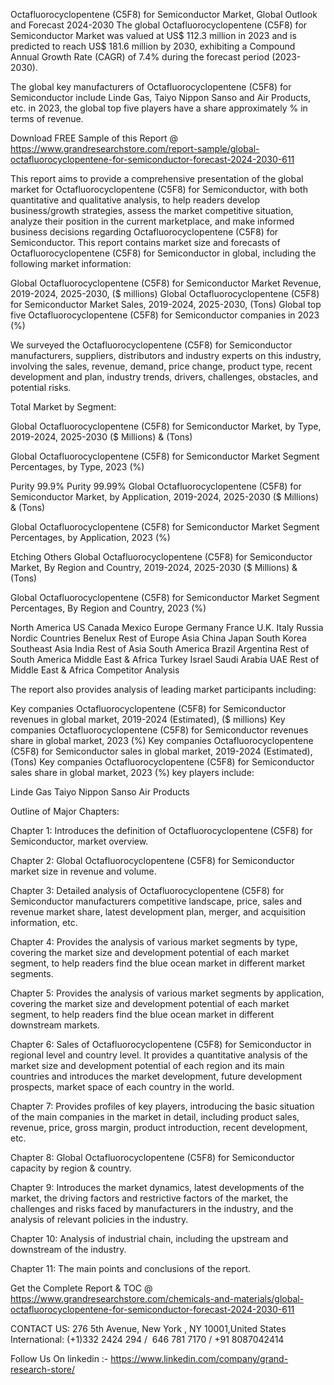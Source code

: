 Octafluorocyclopentene (C5F8) for Semiconductor Market, Global Outlook and Forecast 2024-2030
The global Octafluorocyclopentene (C5F8) for Semiconductor Market was valued at US$ 112.3 million in 2023 and is predicted to reach US$ 181.6 million by 2030, exhibiting a Compound Annual Growth Rate (CAGR) of 7.4% during the forecast period (2023-2030).

The global key manufacturers of Octafluorocyclopentene (C5F8) for Semiconductor include Linde Gas, Taiyo Nippon Sanso and Air Products, etc. in 2023, the global top five players have a share approximately % in terms of revenue.

Download FREE Sample of this Report @ https://www.grandresearchstore.com/report-sample/global-octafluorocyclopentene-for-semiconductor-forecast-2024-2030-611

This report aims to provide a comprehensive presentation of the global market for Octafluorocyclopentene (C5F8) for Semiconductor, with both quantitative and qualitative analysis, to help readers develop business/growth strategies, assess the market competitive situation, analyze their position in the current marketplace, and make informed business decisions regarding Octafluorocyclopentene (C5F8) for Semiconductor. This report contains market size and forecasts of Octafluorocyclopentene (C5F8) for Semiconductor in global, including the following market information:

Global Octafluorocyclopentene (C5F8) for Semiconductor Market Revenue, 2019-2024, 2025-2030, ($ millions)
Global Octafluorocyclopentene (C5F8) for Semiconductor Market Sales, 2019-2024, 2025-2030, (Tons)
Global top five Octafluorocyclopentene (C5F8) for Semiconductor companies in 2023 (%)

We surveyed the Octafluorocyclopentene (C5F8) for Semiconductor manufacturers, suppliers, distributors and industry experts on this industry, involving the sales, revenue, demand, price change, product type, recent development and plan, industry trends, drivers, challenges, obstacles, and potential risks.

Total Market by Segment:

Global Octafluorocyclopentene (C5F8) for Semiconductor Market, by Type, 2019-2024, 2025-2030 ($ Millions) & (Tons)

Global Octafluorocyclopentene (C5F8) for Semiconductor Market Segment Percentages, by Type, 2023 (%)

Purity 99.9%
Purity 99.99%
Global Octafluorocyclopentene (C5F8) for Semiconductor Market, by Application, 2019-2024, 2025-2030 ($ Millions) & (Tons)

Global Octafluorocyclopentene (C5F8) for Semiconductor Market Segment Percentages, by Application, 2023 (%)

Etching
Others
Global Octafluorocyclopentene (C5F8) for Semiconductor Market, By Region and Country, 2019-2024, 2025-2030 ($ Millions) & (Tons)

Global Octafluorocyclopentene (C5F8) for Semiconductor Market Segment Percentages, By Region and Country, 2023 (%)

North America
US
Canada
Mexico
Europe
Germany
France
U.K.
Italy
Russia
Nordic Countries
Benelux
Rest of Europe
Asia
China
Japan
South Korea
Southeast Asia
India
Rest of Asia
South America
Brazil
Argentina
Rest of South America
Middle East & Africa
Turkey
Israel
Saudi Arabia
UAE
Rest of Middle East & Africa
Competitor Analysis

The report also provides analysis of leading market participants including:

Key companies Octafluorocyclopentene (C5F8) for Semiconductor revenues in global market, 2019-2024 (Estimated), ($ millions)
Key companies Octafluorocyclopentene (C5F8) for Semiconductor revenues share in global market, 2023 (%)
Key companies Octafluorocyclopentene (C5F8) for Semiconductor sales in global market, 2019-2024 (Estimated), (Tons)
Key companies Octafluorocyclopentene (C5F8) for Semiconductor sales share in global market, 2023 (%)
key players include:

Linde Gas
Taiyo Nippon Sanso
Air Products

Outline of Major Chapters:

Chapter 1: Introduces the definition of Octafluorocyclopentene (C5F8) for Semiconductor, market overview.

Chapter 2: Global Octafluorocyclopentene (C5F8) for Semiconductor market size in revenue and volume.

Chapter 3: Detailed analysis of Octafluorocyclopentene (C5F8) for Semiconductor manufacturers competitive landscape, price, sales and revenue market share, latest development plan, merger, and acquisition information, etc.

Chapter 4: Provides the analysis of various market segments by type, covering the market size and development potential of each market segment, to help readers find the blue ocean market in different market segments.

Chapter 5: Provides the analysis of various market segments by application, covering the market size and development potential of each market segment, to help readers find the blue ocean market in different downstream markets.

Chapter 6: Sales of Octafluorocyclopentene (C5F8) for Semiconductor in regional level and country level. It provides a quantitative analysis of the market size and development potential of each region and its main countries and introduces the market development, future development prospects, market space of each country in the world.

Chapter 7: Provides profiles of key players, introducing the basic situation of the main companies in the market in detail, including product sales, revenue, price, gross margin, product introduction, recent development, etc.

Chapter 8: Global Octafluorocyclopentene (C5F8) for Semiconductor capacity by region & country.

Chapter 9: Introduces the market dynamics, latest developments of the market, the driving factors and restrictive factors of the market, the challenges and risks faced by manufacturers in the industry, and the analysis of relevant policies in the industry.

Chapter 10: Analysis of industrial chain, including the upstream and downstream of the industry.

Chapter 11: The main points and conclusions of the report.

Get the Complete Report & TOC @ https://www.grandresearchstore.com/chemicals-and-materials/global-octafluorocyclopentene-for-semiconductor-forecast-2024-2030-611

CONTACT US:
276 5th Avenue, New York , NY 10001,United States
International: (+1)332 2424 294 /  646 781 7170 / +91 8087042414

Follow Us On linkedin :- https://www.linkedin.com/company/grand-research-store/
